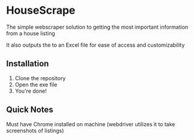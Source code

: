 # HouseScrape
The simple webscraper solution to getting the most important information from a house listing

It also outputs the to an Excel file for ease of access and customizability

## Installation
1. Clone the repository
2. Open the exe file
3. You're done!

## Quick Notes
Must have Chrome installed on machine (webdriver utilizes it to take screenshots of listings)
